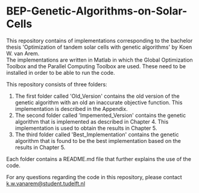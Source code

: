 # BEP-Genetic-Algorithms-on-Solar-Cells

This repository contains of implementations corresponding to the bachelor thesis 'Optimization of tandem solar cells with genetic algorithms' by Koen W. van Arem.<br/>
The implementations are written in Matlab in which the Global Optimization Toolbox and the Parallel Computing Toolbox are used. These need to be installed in order to be able to run the code.

This repository consists of three folders:
  1. The first folder called 'Old_Version' contains the old version of the genetic algorithm with an old an inaccurate objective function. This implementation is  described in the Appendix.
  2. The second folder called 'Impemented_Version' contains the genetic algorithm that is implemented as described in Chapter 4. This implementation is used to obtain the results in Chapter 5.
  3. The third folder called 'Best_Implementation' contains the genetic algorithm that is found to be the best implementation based on the results in Chapter 5. 

Each folder contains a README.md file that further explains the use of the code.

For any questions regarding the code in this repository, please contact k.w.vanarem@student.tudelft.nl
